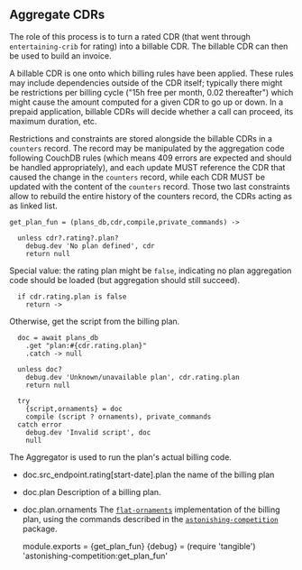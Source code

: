 Aggregate CDRs
--------------

The role of this process is to turn a rated CDR (that went through `entertaining-crib` for rating) into a billable CDR. The billable CDR can then be used to build an invoice.

A billable CDR is one onto which billing rules have been applied. These rules may include dependencies outside of the CDR itself; typically there might be restrictions per billing cycle ("15h free per month, 0.02 thereafter") which might cause the amount computed for a given CDR to go up or down. In a prepaid application, billable CDRs will decide whether a call can proceed, its maximum duration, etc.

Restrictions and constraints are stored alongside the billable CDRs in a `counters` record. The record may be manipulated by the aggregation code following CouchDB rules (which means 409 errors are expected and should be handled appropriately), and each update MUST reference the CDR that caused the change in the `counters` record, while each CDR MUST be updated with the content of the `counters` record. Those two last constraints allow to rebuild the entire history of the counters record, the CDRs acting as as linked list.

    get_plan_fun = (plans_db,cdr,compile,private_commands) ->

      unless cdr?.rating?.plan?
        debug.dev 'No plan defined', cdr
        return null

Special value: the rating plan might be `false`, indicating no plan aggregation code should be loaded (but aggregation should still succeed).

      if cdr.rating.plan is false
        return ->

Otherwise, get the script from the billing plan.

      doc = await plans_db
        .get "plan:#{cdr.rating.plan}"
        .catch -> null

      unless doc?
        debug.dev 'Unknown/unavailable plan', cdr.rating.plan
        return null

      try
        {script,ornaments} = doc
        compile (script ? ornaments), private_commands
      catch error
        debug.dev 'Invalid script', doc
        null

The Aggregator is used to run the plan's actual billing code.

* doc.src_endpoint.rating[start-date].plan the name of the billing plan
* doc.plan Description of a billing plan.
* doc.plan.ornaments The [`flat-ornaments`](#pkg.flat-ornaments) implementation of the billing plan, using the commands described in the [`astonishing-competition`](#pkg.astonishing-competition) package.

    module.exports = {get_plan_fun}
    {debug} = (require 'tangible') 'astonishing-competition:get_plan_fun'
